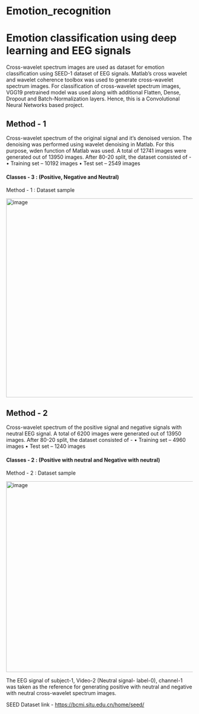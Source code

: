 # Emotion_recognition
# Emotion classification using deep learning and EEG signals

Cross-wavelet spectrum images are used as dataset for emotion classification using SEED-1 dataset of EEG signals.
Matlab’s cross wavelet and wavelet coherence toolbox was used to generate cross-wavelet spectrum images.
For classification of cross-wavelet spectrum images, VGG19 pretrained model was used along with additional Flatten, Dense, Dropout and Batch-Normalization layers. Hence, this is a Convolutional Neural Networks based project.

## Method - 1
Cross-wavelet spectrum of the original signal and it’s denoised version. The denoising was performed using wavelet denoising in Matlab. For this purpose, wden function of Matlab was used.  A total of 12741 images were generated out of 13950 images. 
 After 80-20 split, the dataset consisted of -
•	Training set – 10192 images
•	Test set – 2549 images

#### Classes - 3 : (Positive, Negative and Neutral)

Method - 1 : Dataset sample

<img width="536" alt="image" src="https://user-images.githubusercontent.com/75621797/185759736-520a8e6d-d918-44b5-9f30-22460571e3e3.png">



## Method - 2
Cross-wavelet spectrum of the positive signal and negative signals with neutral EEG signal. A total of 6200 images were generated out of 13950 images. After 80-20 split, the dataset consisted of -
•	Training set – 4960 images
•	Test set – 1240 images
#### Classes - 2 : (Positive with neutral and Negative with neutral)

Method - 2 : Dataset sample

<img width="514" alt="image" src="https://user-images.githubusercontent.com/75621797/185759757-6810fc94-9bf5-48db-ad61-c8e8224881e8.png">


 The EEG signal of subject-1, Video-2 (Neutral signal- label-0), channel-1 was taken as the reference for generating positive with neutral and negative with neutral cross-wavelet spectrum images. 






SEED Dataset link - https://bcmi.sjtu.edu.cn/home/seed/

